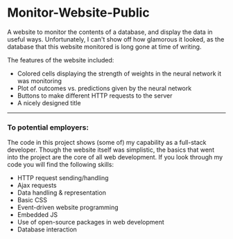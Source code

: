 # Monitor-Website-Public
A website to monitor the contents of a database, and display the data in useful ways. Unfortunately, I can't show off how glamorous it looked, as the database that this website monitored is long gone at time of writing.

The features of the website included:
* Colored cells displaying the strength of weights in the neural network it was monitoring
* Plot of outcomes vs. predictions given by the neural network
* Buttons to make different HTTP requests to the server
* A nicely designed title

---

### **To potential employers:**
The code in this project shows (some of) my capability as a full-stack developer. Though the website itself was simplistic, the basics that went into the project are the core of all web development. If you look through my code you will find the following skills:

* HTTP request sending/handling
* Ajax requests
* Data handling & representation
* Basic CSS
* Event-driven website programming
* Embedded JS
* Use of open-source packages in web development
* Database interaction
